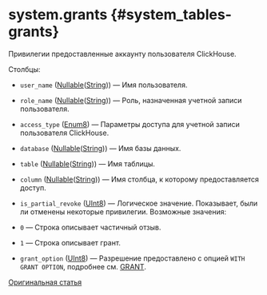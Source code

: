 # system.grants {#system_tables-grants}

Привилегии предоставленные аккаунту пользователя ClickHouse.

Столбцы:
-    `user_name` ([Nullable](../../sql-reference/data-types/nullable.md)([String](../../sql-reference/data-types/string.md))) — Имя пользователя.

-    `role_name` ([Nullable](../../sql-reference/data-types/nullable.md)([String](../../sql-reference/data-types/string.md))) — Роль, назначенная учетной записи пользователя.

-    `access_type` ([Enum8](../../sql-reference/data-types/enum.md)) — Параметры доступа для учетной записи пользователя ClickHouse.

-    `database` ([Nullable](../../sql-reference/data-types/nullable.md)([String](../../sql-reference/data-types/string.md))) — Имя базы данных.

-    `table` ([Nullable](../../sql-reference/data-types/nullable.md)([String](../../sql-reference/data-types/string.md))) — Имя таблицы.

-    `column` ([Nullable](../../sql-reference/data-types/nullable.md)([String](../../sql-reference/data-types/string.md))) — Имя столбца, к которому предоставляется доступ.

-    `is_partial_revoke` ([UInt8](../../sql-reference/data-types/int-uint.md#uint-ranges)) — Логическое значение. Показывает, были ли отменены некоторые привилегии. Возможные значения:
- `0` — Строка описывает частичный отзыв.
- `1` — Строка описывает грант.

-    `grant_option` ([UInt8](../../sql-reference/data-types/int-uint.md#uint-ranges)) — Разрешение предоставлено с опцией `WITH GRANT OPTION`, подробнее см. [GRANT](../../sql-reference/statements/grant.md#grant-privigele-syntax).

[Оригинальная статья](https://clickhouse.tech/docs/ru/operations/system_tables/grants) <!--hide-->

